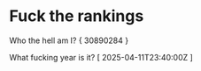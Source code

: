# Fuck the rankings

Who the hell am I?
{ 30890284 }

What fucking year is it?
[ 2025-04-11T23:40:00Z ]
